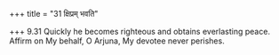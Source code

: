 +++
title = "31 क्षिप्रम् भवति"

+++
9.31 Quickly he becomes righteous and obtains everlasting peace. Affirm
on My behalf, O Arjuna, My devotee never perishes.
